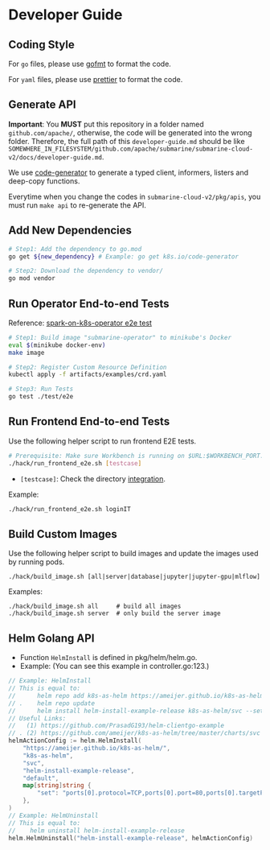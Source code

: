 <!--
  Licensed to the Apache Software Foundation (ASF) under one or more
  contributor license agreements.  See the NOTICE file distributed with
  this work for additional information regarding copyright ownership.
  The ASF licenses this file to You under the Apache License, Version 2.0
  (the "License"); you may not use this file except in compliance with
  the License.  You may obtain a copy of the License at

     http://www.apache.org/licenses/LICENSE-2.0

  Unless required by applicable law or agreed to in writing, software
  distributed under the License is distributed on an "AS IS" BASIS,
  WITHOUT WARRANTIES OR CONDITIONS OF ANY KIND, either express or implied.
  See the License for the specific language governing permissions and
  limitations under the License.
-->

# Developer Guide

## Coding Style

For `go` files, please use [gofmt](https://golang.org/pkg/cmd/gofmt/) to format the code.

For `yaml` files, please use [prettier](https://prettier.io/) to format the code.

## Generate API

**Important**: You **MUST** put this repository in a folder named `github.com/apache/`, otherwise, the code will be generated into the wrong folder. Therefore, the full path of this `developer-guide.md` should be like `SOMEWHERE_IN_FILESYSTEM/github.com/apache/submarine/submarine-cloud-v2/docs/developer-guide.md`.

We use [code-generator](https://github.com/kubernetes/code-generator) to generate a typed client, informers, listers and deep-copy functions.

Everytime when you change the codes in `submarine-cloud-v2/pkg/apis`, you must run `make api` to re-generate the API.

## Add New Dependencies

```bash
# Step1: Add the dependency to go.mod
go get ${new_dependency} # Example: go get k8s.io/code-generator

# Step2: Download the dependency to vendor/
go mod vendor
```

## Run Operator End-to-end Tests

Reference: [spark-on-k8s-operator e2e test](https://github.com/GoogleCloudPlatform/spark-on-k8s-operator/tree/master/test/e2e)

```bash
# Step1: Build image "submarine-operator" to minikube's Docker 
eval $(minikube docker-env)
make image

# Step2: Register Custom Resource Definition
kubectl apply -f artifacts/examples/crd.yaml

# Step3: Run Tests
go test ./test/e2e
```

## Run Frontend End-to-end Tests

Use the following helper script to run frontend E2E tests.

```bash
# Prerequisite: Make sure Workbench is running on $URL:$WORKBENCH_PORT.
./hack/run_frontend_e2e.sh [testcase]
```

- `[testcase]`: Check the directory [integration](../../submarine-test/test-e2e/src/test/java/org/apache/submarine/integration/).

Example:

```bash
./hack/run_frontend_e2e.sh loginIT
```

## Build Custom Images

Use the following helper script to build images and update the images used by running pods.

```
./hack/build_image.sh [all|server|database|jupyter|jupyter-gpu|mlflow]
```

Examples:

```
./hack/build_image.sh all     # build all images
./hack/build_image.sh server  # only build the server image
```

## Helm Golang API

- Function `HelmInstall` is defined in pkg/helm/helm.go.
- Example: (You can see this example in controller.go:123.)

```go
// Example: HelmInstall
// This is equal to:
// 		helm repo add k8s-as-helm https://ameijer.github.io/k8s-as-helm/
// .	helm repo update
//  	helm install helm-install-example-release k8s-as-helm/svc --set ports[0].protocol=TCP,ports[0].port=80,ports[0].targetPort=9376
// Useful Links:
//   (1) https://github.com/PrasadG193/helm-clientgo-example
// . (2) https://github.com/ameijer/k8s-as-helm/tree/master/charts/svc
helmActionConfig := helm.HelmInstall(
    "https://ameijer.github.io/k8s-as-helm/",
    "k8s-as-helm",
    "svc",
    "helm-install-example-release",
    "default",
    map[string]string {
        "set": "ports[0].protocol=TCP,ports[0].port=80,ports[0].targetPort=9376",
    },
)
// Example: HelmUninstall
// This is equal to:
//    helm uninstall helm-install-example-release
helm.HelmUninstall("helm-install-example-release", helmActionConfig)

```